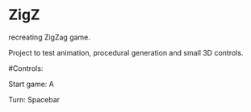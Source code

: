 # ZigZ
recreating ZigZag game.

Project to test animation, procedural generation and small 3D controls.




#Controls:

Start game: A

Turn: Spacebar
